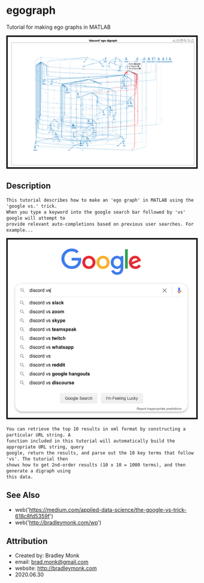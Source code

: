# egograph
Tutorial for making ego graphs in MATLAB


<img src="https://raw.githubusercontent.com/bradmonk/egograph/master/webs/discord_ego_digraph.png" width="800" border="4">


Description
-----------------------------------------------------

    This tutorial describes how to make an 'ego graph' in MATLAB using the 'google vs.' trick. 
    When you type a keyword into the google search bar followed by 'vs' google will attempt to 
    provide relevant auto-completions based on previous user searches. For example...
    
<img src="https://raw.githubusercontent.com/bradmonk/egograph/master/webs/googlevs.png" width="600" border="4">
    
    You can retrieve the top 10 results in xml format by constructing a particular URL string. A
    function included in this tutorial will automatically build the appropriate URL string, query
    google, return the results, and parse out the 10 key terms that follow 'vs'. The tutorial then
    shows how to get 2nd-order results (10 x 10 = 1000 terms), and then generate a digraph using
    this data.



See Also
-----------------------------------------------------
- web('https://medium.com/applied-data-science/the-google-vs-trick-618c8fd5359f')
- web('http://bradleymonk.com/wp')


Attribution
-----------------------------------------------------
- Created by: Bradley Monk
- email: brad.monk@gmail.com
- website: http://bradleymonk.com
- 2020.06.30
